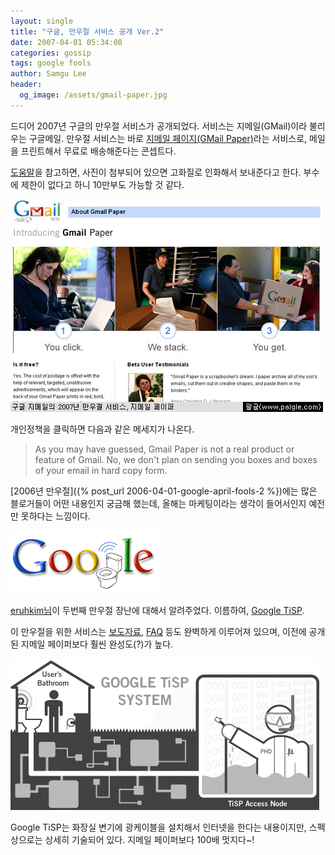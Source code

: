 ```yaml
---
layout: single
title: "구글, 만우절 서비스 공개 Ver.2"
date: 2007-04-01 05:34:08
categories: gossip
tags: google fools
author: Samgu Lee
header:
  og_image: /assets/gmail-paper.jpg
---
```


드디어 2007년 구글의 만우절 서비스가 공개되었다. 서비스는 지메일(GMail)이라 불리우는 구글메일. 만우절 서비스는 바로 [지메일 페이지(GMail Paper)](http://mail.google.com/mail/help/paper/)라는 서비스로, 메일을 프린트해서 무료로 배송해준다는 콘셉트다.

[도움말](http://mail.google.com/mail/help/paper/more.html)을 참고하면, 사진이 첨부되어 있으면 고화질로 인화해서 보내준다고 한다. 부수에 제한이 없다고 하니 10만부도 가능할 것 같다.

![2007년 구글 만우절](/assets/gmail-paper.jpg)

개인정책을 클릭하면 다음과 같은 메세지가 나온다.

> As you may have guessed, Gmail Paper is not a real product or feature of Gmail. No, we don't plan on sending you boxes and boxes of your email in hard copy form.

[2006년 만우절]({% post_url 2006-04-01-google-april-fools-2 %})에는 많은 블로거들이 어떤 내용인지 궁금해 했는데, 올해는 마케팅이라는 생각이 들어서인지 예전만 못하다는 느낌이다.

![구글 TiSP](/assets/google-restroom.gif)

[eruhkim님](http://www.eruhkim.org/)이 두번째 만우절 장난에 대해서 알려주었다. 이름하여, [Google TiSP](http://www.google.com/tisp/).

이 만우절을 위한 서비스는 [보도자료](http://www.google.com/tisp/press.html), [FAQ](http://www.google.com/tisp/faq.html) 등도 완벽하게 이루어져 있으며, 이전에 공개된 지메일 페이퍼보다 훨씬 완성도(?)가 높다.

![Google TiSP 다이아그램](/assets/google-tisp.gif)

Google TiSP는 화장실 변기에 광케이블을 설치해서 인터넷을 한다는 내용이지만, 스펙 상으로는 상세히 기술되어 있다. 지메일 페이퍼보다 100배 멋지다~!

